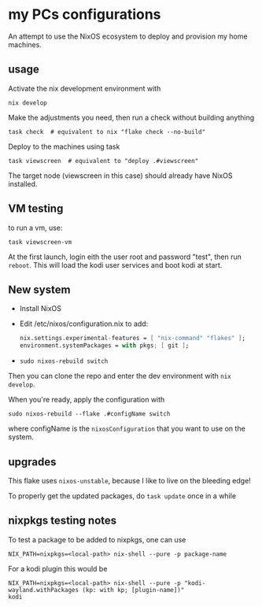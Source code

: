 # my PCs configurations

An attempt to use the NixOS ecosystem to deploy and provision my home machines.

## usage

Activate the nix development environment with

```shell
nix develop
```

Make the adjustments you need, then run a check without building anything

```shell
task check  # equivalent to nix "flake check --no-build"
```

Deploy to the machines using task

```shell
task viewscreen  # equivalent to "deploy .#viewscreen"
```

The target node (viewscreen in this case) should already have NixOS installed.

## VM testing

to run a vm, use:

```shell
task viewscreen-vm
```

At the first launch, login eith the user root and password "test", then run `reboot`.
This will load the kodi user services and boot kodi at start.

## New system

- Install NixOS
- Edit /etc/nixos/configuration.nix to add:

  ```nix
  nix.settings.experimental-features = [ "nix-command" "flakes" ];
  environment.systemPackages = with pkgs; [ git ];
  ```

- `sudo nixos-rebuild switch`

Then you can clone the repo and enter the dev environment with `nix develop`.

When you're ready, apply the configuration with

```shell
sudo nixos-rebuild --flake .#configName switch
```

where configName is the `nixosConfiguration` that you want to use on the system.

## upgrades

This flake uses `nixos-unstable`, because I like to live on the bleeding edge!

To properly get the updated packages, do `task update` once in a while

## nixpkgs testing notes

To test a package to be added to nixpkgs, one can use

```shell
NIX_PATH=nixpkgs=<local-path> nix-shell --pure -p package-name
```

For a kodi plugin this would be

```shell
NIX_PATH=nixpkgs=<local-path> nix-shell --pure -p "kodi-wayland.withPackages (kp: with kp; [plugin-name])"
kodi
```
